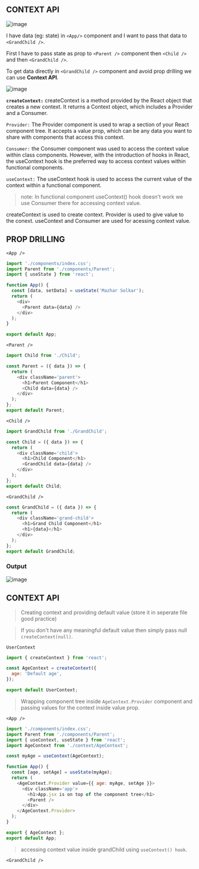 ## CONTEXT API

![image](https://github.com/MazharSolkar/akshay-react-course/assets/86589812/6457ec20-01de-4156-b567-00626fa2477b)

I have data (eg: state) in `<App/>` component and I want to pass that data to `<GrandChild />`.

First I have to pass state as prop to `<Parent />` component then `<Child />` and then `<GrandChild />`.

To get data directly in `<GrandChild />` component and avoid prop drilling we can use **Context API**.

![image](https://github.com/MazharSolkar/akshay-react-course/assets/86589812/7d3c2ce4-9e89-4e33-b9fa-81a5627916bd)

**`createContext:`** createContext is a method provided by the React object that creates a new context. It returns a Context object, which includes a Provider and a Consumer.

`Provider:` The Provider component is used to wrap a section of your React component tree. It accepts a value prop, which can be any data you want to share with components that access this context.

`Consumer:` the Consumer component was used to access the context value within class components. However, with the introduction of hooks in React, the useContext hook is the preferred way to access context values within functional components.

`useContext:` The useContext hook is used to access the current value of the context within a functional component.

> note: In functional component useContext() hook doesn't work we use Consumer there for accessing context value.

createContext is used to create context.
Provider is used to give value to the conext.
useContext and Consumer are used for acessing context value.

## PROP DRILLING

`<App />`

```javascript
import './components/index.css';
import Parent from './components/Parent';
import { useState } from 'react';

function App() {
  const [data, setData] = useState('Mazhar Solkar');
  return (
    <div>
      <Parent data={data} />
    </div>
  );
}

export default App;
```

`<Parent />`

```javascript
import Child from './Child';

const Parent = ({ data }) => {
  return (
    <div className='parent'>
      <h1>Parent Component</h1>
      <Child data={data} />
    </div>
  );
};
export default Parent;
```

`<Child />`

```javascript
import GrandChild from './GrandChild';

const Child = ({ data }) => {
  return (
    <div className='child'>
      <h1>Child Component</h1>
      <GrandChild data={data} />
    </div>
  );
};
export default Child;
```

`<GrandChild />`

```javascript
const GrandChild = ({ data }) => {
  return (
    <div className='grand-child'>
      <h1>Grand Child Component</h1>
      <h1>{data}</h1>
    </div>
  );
};
export default GrandChild;
```

### Output

![image](https://github.com/MazharSolkar/akshay-react-course/assets/86589812/c8455507-0ff3-4a16-b6eb-e904dc991e61)

## CONTEXT API

> Creating context and providing default value (store it in seperate file good practice)

> If you don't have any meaningful default value then simply pass null `createContext(null)`.

`UserContext`

```javascript
import { createContext } from 'react';

const AgeContext = createContext({
  age: 'Default age',
});

export default UserContext;
```

> Wrapping component tree inside `AgeContext.Provider` component and passing values for the context inside value prop.

`<App />`

```javascript
import './components/index.css';
import Parent from './components/Parent';
import { useContext, useState } from 'react';
import AgeContext from './context/AgeContext';

const myAge = useContext(AgeContext);

function App() {
  const [age, setAge] = useState(myAge);
  return (
    <AgeContext.Provider value={{ age: myAge, setAge }}>
      <div className='app'>
        <h1>App.jsx is on top of the component tree</h1>
        <Parent />
      </div>
    </AgeContext.Provider>
  );
}

export { AgeContext };
export default App;
```

> accessing context value inside grandChild using `useContext() hook`.

`<GrandChild />`

```javascript

```
